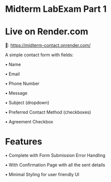 # Midterm LabExam Part 1

# Live on Render.com
🔗: https://midterm-contact.onrender.com/

A simple contact form with fields:

• Name

• Email

• Phone Number

• Message

• Subject (dropdown)

• Preferred Contact Method (checkboxes)

• Agreement Checkbox


# Features
• Complete with Form Submission Error Handling

• With Confirmation Page with all the sent details

• Minimal Styling for user friendly UI
